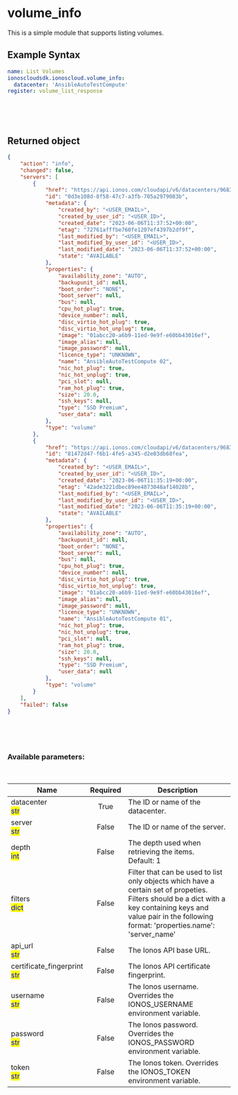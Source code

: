 # volume_info

This is a simple module that supports listing volumes.

## Example Syntax


```yaml
name: List Volumes
ionoscloudsdk.ionoscloud.volume_info:
  datacenter: 'AnsibleAutoTestCompute'
register: volume_list_response

```

&nbsp;

&nbsp;
## Returned object
```json
{
    "action": "info",
    "changed": false,
    "servers": [
        {
            "href": "https://api.ionos.com/cloudapi/v6/datacenters/9683f0c0-e311-4194-bddc-a99bb2babf82/volumes/0d3e108d-8f58-47c7-a3fb-705a2979083b",
            "id": "0d3e108d-8f58-47c7-a3fb-705a2979083b",
            "metadata": {
                "created_by": "<USER_EMAIL>",
                "created_by_user_id": "<USER_ID>",
                "created_date": "2023-06-06T11:37:52+00:00",
                "etag": "72761afffbe760fe1207ef4397b2df9f",
                "last_modified_by": "<USER_EMAIL>",
                "last_modified_by_user_id": "<USER_ID>",
                "last_modified_date": "2023-06-06T11:37:52+00:00",
                "state": "AVAILABLE"
            },
            "properties": {
                "availability_zone": "AUTO",
                "backupunit_id": null,
                "boot_order": "NONE",
                "boot_server": null,
                "bus": null,
                "cpu_hot_plug": true,
                "device_number": null,
                "disc_virtio_hot_plug": true,
                "disc_virtio_hot_unplug": true,
                "image": "01abcc20-a6b9-11ed-9e9f-e60bb43016ef",
                "image_alias": null,
                "image_password": null,
                "licence_type": "UNKNOWN",
                "name": "AnsibleAutoTestCompute 02",
                "nic_hot_plug": true,
                "nic_hot_unplug": true,
                "pci_slot": null,
                "ram_hot_plug": true,
                "size": 20.0,
                "ssh_keys": null,
                "type": "SSD Premium",
                "user_data": null
            },
            "type": "volume"
        },
        {
            "href": "https://api.ionos.com/cloudapi/v6/datacenters/9683f0c0-e311-4194-bddc-a99bb2babf82/volumes/81472d47-f6b1-4fe5-a345-d2e03db68fea",
            "id": "81472d47-f6b1-4fe5-a345-d2e03db68fea",
            "metadata": {
                "created_by": "<USER_EMAIL>",
                "created_by_user_id": "<USER_ID>",
                "created_date": "2023-06-06T11:35:19+00:00",
                "etag": "42ade3221dbec89ee4873048af14028b",
                "last_modified_by": "<USER_EMAIL>",
                "last_modified_by_user_id": "<USER_ID>",
                "last_modified_date": "2023-06-06T11:35:19+00:00",
                "state": "AVAILABLE"
            },
            "properties": {
                "availability_zone": "AUTO",
                "backupunit_id": null,
                "boot_order": "NONE",
                "boot_server": null,
                "bus": null,
                "cpu_hot_plug": true,
                "device_number": null,
                "disc_virtio_hot_plug": true,
                "disc_virtio_hot_unplug": true,
                "image": "01abcc20-a6b9-11ed-9e9f-e60bb43016ef",
                "image_alias": null,
                "image_password": null,
                "licence_type": "UNKNOWN",
                "name": "AnsibleAutoTestCompute 01",
                "nic_hot_plug": true,
                "nic_hot_unplug": true,
                "pci_slot": null,
                "ram_hot_plug": true,
                "size": 20.0,
                "ssh_keys": null,
                "type": "SSD Premium",
                "user_data": null
            },
            "type": "volume"
        }
    ],
    "failed": false
}

```

&nbsp;

&nbsp;
### Available parameters:
&nbsp;

<table data-full-width="true">
  <thead>
    <tr>
      <th width="22.8vw">Name</th>
      <th width="10.8vw" align="center">Required</th>
      <th>Description</th>
    </tr>
  </thead>
  <tbody>
  <tr>
  <td>datacenter<br/><mark style="color:blue;">str</mark></td>
  <td align="center">True</td>
  <td>The ID or name of the datacenter.</td>
  </tr>
  <tr>
  <td>server<br/><mark style="color:blue;">str</mark></td>
  <td align="center">False</td>
  <td>The ID or name of the server.</td>
  </tr>
  <tr>
  <td>depth<br/><mark style="color:blue;">int</mark></td>
  <td align="center">False</td>
  <td>The depth used when retrieving the items.<br />Default: 1</td>
  </tr>
  <tr>
  <td>filters<br/><mark style="color:blue;">dict</mark></td>
  <td align="center">False</td>
  <td>Filter that can be used to list only objects which have a certain set of propeties. Filters should be a dict with a key containing keys and value pair in the following format: 'properties.name': 'server_name'</td>
  </tr>
  <tr>
  <td>api_url<br/><mark style="color:blue;">str</mark></td>
  <td align="center">False</td>
  <td>The Ionos API base URL.</td>
  </tr>
  <tr>
  <td>certificate_fingerprint<br/><mark style="color:blue;">str</mark></td>
  <td align="center">False</td>
  <td>The Ionos API certificate fingerprint.</td>
  </tr>
  <tr>
  <td>username<br/><mark style="color:blue;">str</mark></td>
  <td align="center">False</td>
  <td>The Ionos username. Overrides the IONOS_USERNAME environment variable.</td>
  </tr>
  <tr>
  <td>password<br/><mark style="color:blue;">str</mark></td>
  <td align="center">False</td>
  <td>The Ionos password. Overrides the IONOS_PASSWORD environment variable.</td>
  </tr>
  <tr>
  <td>token<br/><mark style="color:blue;">str</mark></td>
  <td align="center">False</td>
  <td>The Ionos token. Overrides the IONOS_TOKEN environment variable.</td>
  </tr>
  </tbody>
</table>
